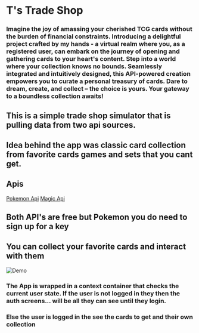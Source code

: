 # T's Trade Shop

### Imagine the joy of amassing your cherished TCG cards without the burden of financial constraints. Introducing a delightful project crafted by my hands - a virtual realm where you, as a registered user, can embark on the journey of opening and gathering cards to your heart's content. Step into a world where your collection knows no bounds. Seamlessly integrated and intuitively designed, this API-powered creation empowers you to curate a personal treasury of cards. Dare to dream, create, and collect – the choice is yours. Your gateway to a boundless collection awaits!


## This is a simple trade shop simulator that is pulling data from two api sources. 
## Idea behind the app was classic card collection from favorite cards games and sets that you cant get.

## Apis
[Pokemon Api](https://pokemontcg.io/)
[Magic Api](https://docs.magicthegathering.io/)
## Both API's are free but Pokemon you do need to sign up for a key

## You can collect your favorite cards and interact with them

![Demo](demo/Demo.gif)


### The App is wrapped in a context container that checks the current user state. If the user is not logged in they then the auth screens... will be all they can see until they login. 

### Else the user is logged in the see the cards to get and their own collection



